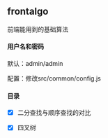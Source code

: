 ## frontalgo

前端能用到的基础算法

#### 用户名和密码
默认：admin/admin

配置：修改src/common/config.js

#### 目录

- [x] 二分查找与顺序查找的对比

- [x] 四叉树


